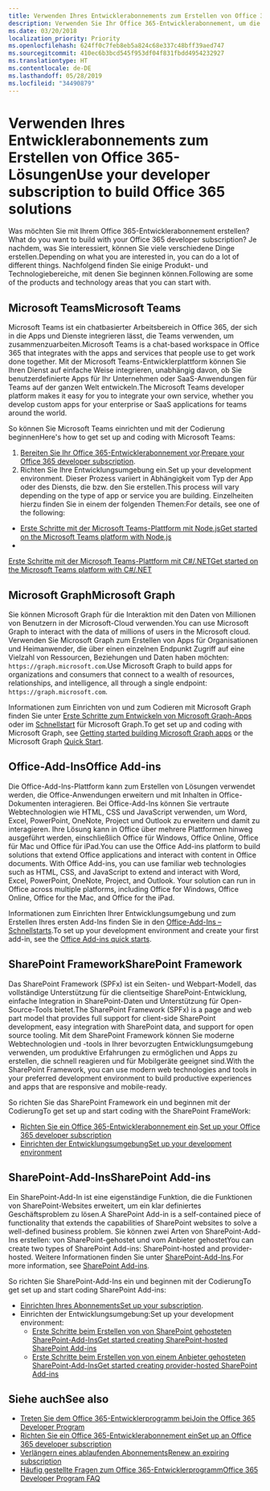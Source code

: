 ```yaml
---
title: Verwenden Ihres Entwicklerabonnements zum Erstellen von Office 365-Lösungen
description: Verwenden Sie Ihr Office 365-Entwicklerabonnement, um die Lösungen zu erstellen, die Ihren Vorstellungen entsprechen.
ms.date: 03/20/2018
localization_priority: Priority
ms.openlocfilehash: 624ff0c7feb8eb5a824c68e337c48bff39aed747
ms.sourcegitcommit: 410ec6b3bcd545f953df04f831fbdd4954232927
ms.translationtype: HT
ms.contentlocale: de-DE
ms.lasthandoff: 05/28/2019
ms.locfileid: "34490879"
---
```

# <a name="use-your-developer-subscription-to-build-office-365-solutions"></a><span data-ttu-id="77182-103">Verwenden Ihres Entwicklerabonnements zum Erstellen von Office 365-Lösungen</span><span class="sxs-lookup"><span data-stu-id="77182-103">Use your developer subscription to build Office 365 solutions</span></span>

<span data-ttu-id="77182-104">Was möchten Sie mit Ihrem Office 365-Entwicklerabonnement erstellen?</span><span class="sxs-lookup"><span data-stu-id="77182-104">What do you want to build with your Office 365 developer subscription?</span></span> <span data-ttu-id="77182-105">Je nachdem, was Sie interessiert, können Sie viele verschiedene Dinge erstellen.</span><span class="sxs-lookup"><span data-stu-id="77182-105">Depending on what you are interested in, you can do a lot of different things.</span></span> <span data-ttu-id="77182-106">Nachfolgend finden Sie einige Produkt- und Technologiebereiche, mit denen Sie beginnen können.</span><span class="sxs-lookup"><span data-stu-id="77182-106">Following are some of the products and technology areas that you can start with.</span></span>

## <a name="microsoft-teams"></a><span data-ttu-id="77182-107">Microsoft Teams</span><span class="sxs-lookup"><span data-stu-id="77182-107">Microsoft Teams</span></span>

<span data-ttu-id="77182-108">Microsoft Teams ist ein chatbasierter Arbeitsbereich in Office 365, der sich in die Apps und Dienste integrieren lässt, die Teams verwenden, um zusammenzuarbeiten.</span><span class="sxs-lookup"><span data-stu-id="77182-108">Microsoft Teams is a chat-based workspace in Office 365 that integrates with the apps and services that people use to get work done together.</span></span> <span data-ttu-id="77182-109">Mit der Microsoft Teams-Entwicklerplattform können Sie Ihren Dienst auf einfache Weise integrieren, unabhängig davon, ob Sie benutzerdefinierte Apps für Ihr Unternehmen oder SaaS-Anwendungen für Teams auf der ganzen Welt entwickeln.</span><span class="sxs-lookup"><span data-stu-id="77182-109">The Microsoft Teams developer platform makes it easy for you to integrate your own service, whether you develop custom apps for your enterprise or SaaS applications for teams around the world.</span></span>

<span data-ttu-id="77182-110">So können Sie Microsoft Teams einrichten und mit der Codierung beginnen</span><span class="sxs-lookup"><span data-stu-id="77182-110">Here's how to get set up and coding with Microsoft Teams:</span></span>

1. <span data-ttu-id="77182-111">[Bereiten Sie Ihr Office 365-Entwicklerabonnement vor](https://docs.microsoft.com/microsoftteams/platform/get-started/get-started-tenant).</span><span class="sxs-lookup"><span data-stu-id="77182-111">[Prepare your Office 365 developer subscription](https://docs.microsoft.com/microsoftteams/platform/get-started/get-started-tenant).</span></span>
2. <span data-ttu-id="77182-112">Richten Sie Ihre Entwicklungsumgebung ein.</span><span class="sxs-lookup"><span data-stu-id="77182-112">Set up your development environment.</span></span> <span data-ttu-id="77182-113">Dieser Prozess variiert in Abhängigkeit vom Typ der App oder des Diensts, die bzw. den Sie erstellen.</span><span class="sxs-lookup"><span data-stu-id="77182-113">This process will vary depending on the type of app or service you are building.</span></span> <span data-ttu-id="77182-114">Einzelheiten hierzu finden Sie in einem der folgenden Themen:</span><span class="sxs-lookup"><span data-stu-id="77182-114">For details, see one of the following:</span></span>

  - [<span data-ttu-id="77182-115">Erste Schritte mit der Microsoft Teams-Plattform mit Node.js</span><span class="sxs-lookup"><span data-stu-id="77182-115">Get started on the Microsoft Teams platform with Node.js</span></span>](https://docs.microsoft.com/microsoftteams/platform/get-started/get-started-nodejs-app-studio)
  - <span data-ttu-id="77182-116">
  [Erste Schritte mit der Microsoft Teams-Plattform mit C#/.NET](https://docs.microsoft.com/de-DE/microsoftteams/platform/get-started/get-started-dotnet-app-studio)</span><span class="sxs-lookup"><span data-stu-id="77182-116">[Get started on the Microsoft Teams platform with C#/.NET](https://docs.microsoft.com/en-us/microsoftteams/platform/get-started/get-started-dotnet-app-studio)</span></span>

## <a name="microsoft-graph"></a><span data-ttu-id="77182-117">Microsoft Graph</span><span class="sxs-lookup"><span data-stu-id="77182-117">Microsoft Graph</span></span>

<span data-ttu-id="77182-118">Sie können Microsoft Graph für die Interaktion mit den Daten von Millionen von Benutzern in der Microsoft-Cloud verwenden.</span><span class="sxs-lookup"><span data-stu-id="77182-118">You can use Microsoft Graph to interact with the data of millions of users in the Microsoft cloud.</span></span> <span data-ttu-id="77182-119">Verwenden Sie Microsoft Graph zum Erstellen von Apps für Organisationen und Heimanwender, die über einen einzelnen Endpunkt Zugriff auf eine Vielzahl von Ressourcen, Beziehungen und Daten haben möchten: `https://graph.microsoft.com`.</span><span class="sxs-lookup"><span data-stu-id="77182-119">Use Microsoft Graph to build apps for organizations and consumers that connect to a wealth of resources, relationships, and intelligence, all through a single endpoint: `https://graph.microsoft.com`.</span></span>

<span data-ttu-id="77182-120">Informationen zum Einrichten von und zum Codieren mit Microsoft Graph finden Sie unter [Erste Schritte zum Entwickeln von Microsoft Graph-Apps](https://developer.microsoft.com/de-DE/graph/get-started) oder im [Schnellstart](https://developer.microsoft.com/de-DE/graph/quick-start) für Microsoft Graph.</span><span class="sxs-lookup"><span data-stu-id="77182-120">To get set up and coding with Microsoft Graph, see [Getting started building Microsoft Graph apps](https://developer.microsoft.com/en-us/graph/get-started) or the Microsoft Graph [Quick Start](https://developer.microsoft.com/en-us/graph/quick-start).</span></span>

## <a name="office-add-ins"></a><span data-ttu-id="77182-121">Office-Add-Ins</span><span class="sxs-lookup"><span data-stu-id="77182-121">Office Add-ins</span></span>

<span data-ttu-id="77182-p105">Die Office-Add-Ins-Plattform kann zum Erstellen von Lösungen verwendet werden, die Office-Anwendungen erweitern und mit Inhalten in Office-Dokumenten interagieren. Bei Office-Add-Ins können Sie vertraute Webtechnologien wie HTML, CSS und JavaScript verwenden, um Word, Excel, PowerPoint, OneNote, Project und Outlook zu erweitern und damit zu interagieren. Ihre Lösung kann in Office über mehrere Plattformen hinweg ausgeführt werden, einschließlich Office für Windows, Office Online, Office für Mac und Office für iPad.</span><span class="sxs-lookup"><span data-stu-id="77182-p105">You can use the Office Add-ins platform to build solutions that extend Office applications and interact with content in Office documents. With Office Add-ins, you can use familiar web technologies such as HTML, CSS, and JavaScript to extend and interact with Word, Excel, PowerPoint, OneNote, Project, and Outlook. Your solution can run in Office across multiple platforms, including Office for Windows, Office Online, Office for the Mac, and Office for the iPad.</span></span>

<span data-ttu-id="77182-125">Informationen zum Einrichten Ihrer Entwicklungsumgebung und zum Erstellen Ihres ersten Add-Ins finden Sie in den [Office-Add-Ins – Schnellstarts](https://docs.microsoft.com/office/dev/add-ins/).</span><span class="sxs-lookup"><span data-stu-id="77182-125">To set up your development environment and create your first add-in, see the [Office Add-ins quick starts](https://docs.microsoft.com/office/dev/add-ins/).</span></span>

## <a name="sharepoint-framework"></a><span data-ttu-id="77182-126">SharePoint Framework</span><span class="sxs-lookup"><span data-stu-id="77182-126">SharePoint Framework</span></span>

<span data-ttu-id="77182-127">Das SharePoint Framework (SPFx) ist ein Seiten- und Webpart-Modell, das vollständige Unterstützung für die clientseitige SharePoint-Entwicklung, einfache Integration in SharePoint-Daten und Unterstützung für Open-Source-Tools bietet.</span><span class="sxs-lookup"><span data-stu-id="77182-127">The SharePoint Framework (SPFx) is a page and web part model that provides full support for client-side SharePoint development, easy integration with SharePoint data, and support for open source tooling.</span></span> <span data-ttu-id="77182-128">Mit dem SharePoint Framework können Sie moderne Webtechnologien und -tools in Ihrer bevorzugten Entwicklungsumgebung verwenden, um produktive Erfahrungen zu ermöglichen und Apps zu erstellen, die schnell reagieren und für Mobilgeräte geeignet sind.</span><span class="sxs-lookup"><span data-stu-id="77182-128">With the SharePoint Framework, you can use modern web technologies and tools in your preferred development environment to build productive experiences and apps that are responsive and mobile-ready.</span></span>

<span data-ttu-id="77182-129">So richten Sie das SharePoint Framework ein und beginnen mit der Codierung</span><span class="sxs-lookup"><span data-stu-id="77182-129">To get set up and start coding with the SharePoint FrameWork:</span></span>

- <span data-ttu-id="77182-130">[Richten Sie ein Office 365-Entwicklerabonnement ein](https://docs.microsoft.com/sharepoint/dev/spfx/set-up-your-developer-tenant).</span><span class="sxs-lookup"><span data-stu-id="77182-130">[Set up your Office 365 developer subscription](https://docs.microsoft.com/sharepoint/dev/spfx/set-up-your-developer-tenant)</span></span>
- [<span data-ttu-id="77182-131">Einrichten der Entwicklungsumgebung</span><span class="sxs-lookup"><span data-stu-id="77182-131">Set up your development environment</span></span>](https://docs.microsoft.com/sharepoint/dev/spfx/set-up-your-development-environment)

## <a name="sharepoint-add-ins"></a><span data-ttu-id="77182-132">SharePoint-Add-Ins</span><span class="sxs-lookup"><span data-stu-id="77182-132">SharePoint Add-ins</span></span> 

<span data-ttu-id="77182-133">Ein SharePoint-Add-In ist eine eigenständige Funktion, die die Funktionen von SharePoint-Websites erweitert, um ein klar definiertes Geschäftsproblem zu lösen.</span><span class="sxs-lookup"><span data-stu-id="77182-133">A SharePoint Add-in is a self-contained piece of functionality that extends the capabilities of SharePoint websites to solve a well-defined business problem.</span></span> <span data-ttu-id="77182-134">Sie können zwei Arten von SharePoint-Add-Ins erstellen: von SharePoint-gehostet und vom Anbieter gehostet</span><span class="sxs-lookup"><span data-stu-id="77182-134">You can create two types of SharePoint Add-ins: SharePoint-hosted and provider-hosted.</span></span> <span data-ttu-id="77182-135">Weitere Informationen finden Sie unter [SharePoint-Add-Ins](https://docs.microsoft.com/sharepoint/dev/sp-add-ins/sharepoint-add-ins).</span><span class="sxs-lookup"><span data-stu-id="77182-135">For more information, see [SharePoint Add-ins](https://docs.microsoft.com/sharepoint/dev/sp-add-ins/sharepoint-add-ins).</span></span>

<span data-ttu-id="77182-136">So richten Sie SharePoint-Add-Ins ein und beginnen mit der Codierung</span><span class="sxs-lookup"><span data-stu-id="77182-136">To get set up and start coding SharePoint Add-ins:</span></span>

- <span data-ttu-id="77182-137">[Einrichten Ihres Abonnements](https://docs.microsoft.com/sharepoint/dev/spfx/set-up-your-developer-tenant)</span><span class="sxs-lookup"><span data-stu-id="77182-137">[Set up your subscription](https://docs.microsoft.com/sharepoint/dev/spfx/set-up-your-developer-tenant).</span></span>  
- <span data-ttu-id="77182-138">Einrichten der Entwicklungsumgebung:</span><span class="sxs-lookup"><span data-stu-id="77182-138">Set up your development environment:</span></span> 
  - [<span data-ttu-id="77182-139">Erste Schritte beim Erstellen von von SharePoint gehosteten SharePoint-Add-Ins</span><span class="sxs-lookup"><span data-stu-id="77182-139">Get started creating SharePoint-hosted SharePoint Add-ins</span></span>](https://docs.microsoft.com/sharepoint/dev/sp-add-ins/get-started-creating-sharepoint-hosted-sharepoint-add-ins)  
  - [<span data-ttu-id="77182-140">Erste Schritte beim Erstellen von von einem Anbieter gehosteten SharePoint-Add-Ins</span><span class="sxs-lookup"><span data-stu-id="77182-140">Get started creating provider-hosted SharePoint Add-ins</span></span>](https://docs.microsoft.com/sharepoint/dev/sp-add-ins/get-started-creating-provider-hosted-sharepoint-add-ins)  

## <a name="see-also"></a><span data-ttu-id="77182-141">Siehe auch</span><span class="sxs-lookup"><span data-stu-id="77182-141">See also</span></span>

- [<span data-ttu-id="77182-142">Treten Sie dem Office 365-Entwicklerprogramm bei</span><span class="sxs-lookup"><span data-stu-id="77182-142">Join the Office 365 Developer Program</span></span>](office-365-developer-program.md)
- [<span data-ttu-id="77182-143">Richten Sie ein Office 365-Entwicklerabonnement ein</span><span class="sxs-lookup"><span data-stu-id="77182-143">Set up an Office 365 developer subscription</span></span>](office-365-developer-program-get-started.md) 
- [<span data-ttu-id="77182-144">Verlängern eines ablaufenden Abonnements</span><span class="sxs-lookup"><span data-stu-id="77182-144">Renew an expiring subscription</span></span>](subscription-expiration-and-renewal.md)
- [<span data-ttu-id="77182-145">Häufig gestellte Fragen zum Office 365-Entwicklerprogramm</span><span class="sxs-lookup"><span data-stu-id="77182-145">Office 365 Developer Program FAQ</span></span>](office-365-developer-program-faq.md) 
